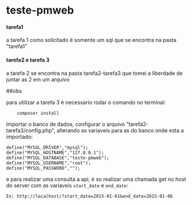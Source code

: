 # teste-pmweb

#### tarefa1
 a tarefa 1 como solicitado é somente um sql que se encontra na pasta "tarefa1"
 
#### tarefa2 e tarefa 3 
 a tarefa 2 se encontra na pasta tarefa2-tarefa3 que tomei a liberdade de juntar as 2 em um arquivo
 
 ##obs
 
 para utilizar a tarefa 3 é necessario rodar o comando no terminal:

        composer install
    
Importar o banco de dados, configurar o arquivo "tarefa2-tarefa3/config.php",
alterando as variaveis para as do banco onde esta a importado:
    
    define("MYSQL_DRIVER","mysql");
    define("MYSQL_HOSTNAME","127.0.0.1");
    define("MYSQL_DATABASE","teste-pmweb");
    define("MYSQL_USERNAME","root");
    define("MYSQL_PASSWORD","");


e para realizar uma consulta a api, é so realizar 
uma chamada get no host do server com as
 variaveis `start_date` e `end_date`:

    Ex: http://localhost/?start_date=2015-01-01&end_date=2015-01-06
